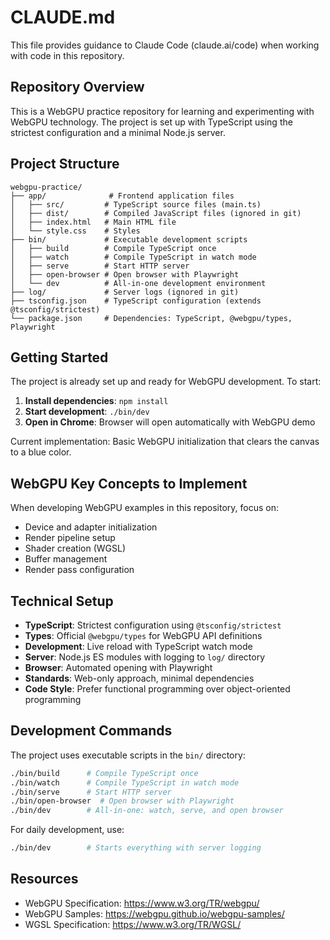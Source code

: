 # CLAUDE.md

This file provides guidance to Claude Code (claude.ai/code) when working with code in this repository.

## Repository Overview

This is a WebGPU practice repository for learning and experimenting with WebGPU technology. The project is set up with TypeScript using the strictest configuration and a minimal Node.js server.

## Project Structure

```
webgpu-practice/
├── app/              # Frontend application files
│   ├── src/         # TypeScript source files (main.ts)
│   ├── dist/        # Compiled JavaScript files (ignored in git)
│   ├── index.html   # Main HTML file
│   └── style.css    # Styles
├── bin/             # Executable development scripts
│   ├── build        # Compile TypeScript once
│   ├── watch        # Compile TypeScript in watch mode
│   ├── serve        # Start HTTP server
│   ├── open-browser # Open browser with Playwright
│   └── dev          # All-in-one development environment
├── log/             # Server logs (ignored in git)
├── tsconfig.json    # TypeScript configuration (extends @tsconfig/strictest)
└── package.json     # Dependencies: TypeScript, @webgpu/types, Playwright
```

## Getting Started

The project is already set up and ready for WebGPU development. To start:

1. **Install dependencies**: `npm install`
2. **Start development**: `./bin/dev`
3. **Open in Chrome**: Browser will open automatically with WebGPU demo

Current implementation: Basic WebGPU initialization that clears the canvas to a blue color.

## WebGPU Key Concepts to Implement

When developing WebGPU examples in this repository, focus on:
- Device and adapter initialization
- Render pipeline setup
- Shader creation (WGSL)
- Buffer management
- Render pass configuration

## Technical Setup

- **TypeScript**: Strictest configuration using `@tsconfig/strictest`
- **Types**: Official `@webgpu/types` for WebGPU API definitions
- **Development**: Live reload with TypeScript watch mode
- **Server**: Node.js ES modules with logging to `log/` directory
- **Browser**: Automated opening with Playwright
- **Standards**: Web-only approach, minimal dependencies
- **Code Style**: Prefer functional programming over object-oriented programming

## Development Commands

The project uses executable scripts in the `bin/` directory:

```bash
./bin/build      # Compile TypeScript once
./bin/watch      # Compile TypeScript in watch mode
./bin/serve      # Start HTTP server
./bin/open-browser  # Open browser with Playwright
./bin/dev        # All-in-one: watch, serve, and open browser
```

For daily development, use:
```bash
./bin/dev        # Starts everything with server logging
```

## Resources

- WebGPU Specification: https://www.w3.org/TR/webgpu/
- WebGPU Samples: https://webgpu.github.io/webgpu-samples/
- WGSL Specification: https://www.w3.org/TR/WGSL/